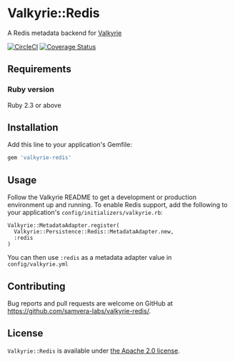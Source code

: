 # Valkyrie::Redis

A Redis metadata backend for [Valkyrie](https://github.com/samvera-labs/valkyrie)

[![CircleCI](https://circleci.com/gh/samvera-labs/valkyrie-redis.svg?style=svg)](https://circleci.com/gh/samvera-labs/valkyrie-redis)
[![Coverage Status](https://coveralls.io/repos/github/samvera-labs/valkyrie-redis/badge.svg?branch=master)](https://coveralls.io/github/samvera-labs/valkyrie-redis?branch=master)

## Requirements

### Ruby version
Ruby 2.3 or above

## Installation

Add this line to your application's Gemfile:

```ruby
gem 'valkyrie-redis'
```

## Usage

Follow the Valkyrie README to get a development or production environment up and running. To enable Redis support,
add the following to your application's `config/initializers/valkyrie.rb`:

    Valkyrie::MetadataAdapter.register(
      Valkyrie::Persistence::Redis::MetadataAdapter.new,
      :redis
    )

You can then use `:redis` as a metadata adapter value in `config/valkyrie.yml`

## Contributing

Bug reports and pull requests are welcome on GitHub at https://github.com/samvera-labs/valkyrie-redis/.

## License

`Valkyrie::Redis` is available under [the Apache 2.0 license](LICENSE).
